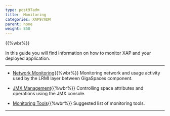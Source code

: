```yaml
---
type: post97adm
title:  Monitoring
categories: XAP97ADM
parent: none
weight: 850
---
```


{{%wbr%}}

In this guide you will find information on how to monitor XAP and your deployed application.

<hr/>

- [Network Monitoring](./monitoring-network-activity.html){{%wbr%}}
Monitoring network and usage activity used by the LRMI layer between GigaSpaces component.


- [JMX Management](./space-jmx-management.html){{%wbr%}}
Controlling space attributes and operations using the JMX console.


- [Monitoring Tools](./suggested-monitoring-tools.html){{%wbr%}}
Suggested list of monitoring tools.

 <hr/>

